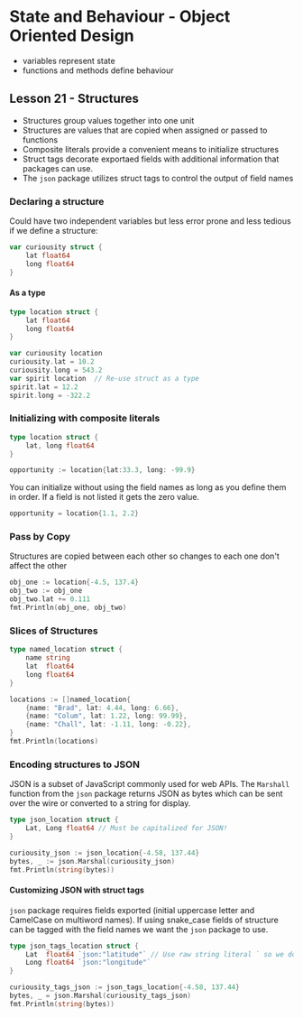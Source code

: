 # State and Behaviour - Object Oriented Design
- variables represent state 
- functions and methods define behaviour 

## Lesson 21 - Structures
- Structures group values together into one unit 
- Structures are values that are copied when assigned or passed to functions 
- Composite literals provide a convenient means to initialize structures 
- Struct tags decorate exportaed fields with additional information that packages can use.
- The `json` package utilizes struct tags to control the output of field names

### Declaring a structure
Could have two independent variables but less error prone and less tedious if we define a structure:
```go
var curiousity struct {
    lat float64
    long float64
}
```
#### As a type
```go 
type location struct {
    lat float64 
    long float64 
}

var curiousity location 
curiousity.lat = 10.2
curiousity.long = 543.2
var spirit location  // Re-use struct as a type
spirit.lat = 12.2
spirit.long = -322.2
```

### Initializing with composite literals
```go
type location struct {
    lat, long float64 
}

opportunity := location{lat:33.3, long: -99.9}
```
You can initialize without using the field names as long as you define them in order.  If a field is not listed it gets the zero value.
```go 
opportunity = location{1.1, 2.2}
```

### Pass by Copy
Structures are copied between each other so changes to each one don't affect the other
```go
obj_one := location{-4.5, 137.4}
obj_two := obj_one
obj_two.lat += 0.111
fmt.Println(obj_one, obj_two)
``` 

### Slices of Structures 
```go
type named_location struct {
	name string
	lat  float64
	long float64
}

locations := []named_location{
	{name: "Brad", lat: 4.44, long: 6.66},
	{name: "Colum", lat: 1.22, long: 99.99},
	{name: "Chall", lat: -1.11, long: -0.22},
}
fmt.Println(locations)
```

### Encoding structures to JSON 
JSON is a subset of JavaScript commonly used for web APIs.  The `Marshall` function from the `json` package returns JSON as bytes which can be sent over the wire or converted to a string for display.
```go
type json_location struct {
	Lat, Long float64 // Must be capitalized for JSON!
}

curiousity_json := json_location{-4.58, 137.44}
bytes, _ := json.Marshal(curiousity_json)
fmt.Println(string(bytes))
```
#### Customizing JSON with struct tags 
`json` package requires fields exported (initial uppercase letter and CamelCase on multiword names).  If using snake_case fields of structure can be tagged with the field names we want the `json` package to use.

```go 
type json_tags_location struct {
	Lat  float64 `json:"latitude"` // Use raw string literal ` so we don't have to escape the quotation marks
	Long float64 `json:"longitude"`
}

curiousity_tags_json := json_tags_location{-4.58, 137.44}
bytes, _ = json.Marshal(curiousity_tags_json)
fmt.Println(string(bytes))
```
